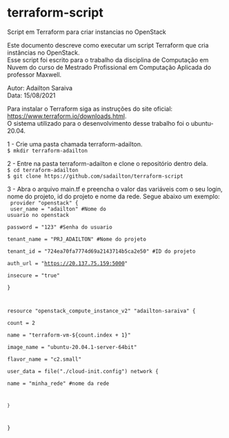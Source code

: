 # terraform-script
Script em Terraform para criar instancias no OpenStack

Este documento descreve como executar um script Terraform que cria instâncias no OpenStack.  
Esse script foi escrito para o trabalho da disciplina de Computação em Nuvem do curso de Mestrado Profissional em Computação Aplicada do professor Maxwell.

Autor: Adailton Saraiva  
Data: 15/08/2021

Para instalar o Terraform siga as instruções do site oficial: https://www.terraform.io/downloads.html.  
O sistema utilizado para o desenvolvimento desse trabalho foi o ubuntu-20.04.  

1 - Crie uma pasta chamada terraform-adailton.  
`$ mkdir terraform-adailton`

2 - Entre na pasta terraform-adailton e clone o repositório dentro dela.  
`$ cd terraform-adailton`  
`$ git clone https://github.com/sadailton/terraform-script`

3 - Abra o arquivo main.tf e preencha o valor das variáveis com o seu login, nome do projeto, id do projeto e nome da rede. Segue abaixo um exemplo:  
<code>
provider "openstack" { <br>
	user_name   = "adailton" #Nome do usuario no openstack  	
	password    = "123" #Senha do usuario  
	tenant_name = "PRJ_ADAILTON" #Nome do projeto  
	tenant_id   = "724ea70fa7774d69a2143714b5ca2e50" #ID do projeto  
	auth_url    = "https://20.137.75.159:5000"  
	insecure    = "true"  
}  
	

resource "openstack_compute_instance_v2" "adailton-saraiva" {	
	count = 2	
	name = "terraform-vm-${count.index + 1}"	
	image_name = "ubuntu-20.04.1-server-64bit"	
	flavor_name = "c2.small"	
	user_data = file("./cloud-init.config")	
	network {	
		name = "minha_rede" #nome da rede	

	}	
}
</code>
